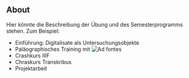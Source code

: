 ## About

Hier könnte die Beschreibung der Übung und des Semesterprogramms stehen. Zum Beispiel:

* Einführung: Digitalisate als Untersuchungsobjekte
* Paläographisches Training mit ![Ad fontes](https://www.adfontes.uzh.ch/)
* Crashkurs IIIF
* Chraskurs Transkribus
* Projektarbeit

